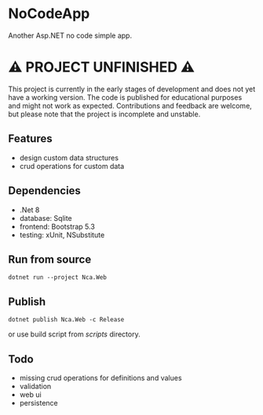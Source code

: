 # NoCodeApp

Another Asp.NET no code simple app.

# ⚠️ PROJECT UNFINISHED ⚠️

This project is currently in the early stages of development and does not yet have a working version.
The code is published for educational purposes and might not work as expected.
Contributions and feedback are welcome, but please note that the project is incomplete and unstable.

## Features

- design custom data structures
- crud operations for custom data

## Dependencies

- .Net 8
- database: Sqlite
- frontend: Bootstrap 5.3
- testing: xUnit, NSubstitute

## Run from source
```
dotnet run --project Nca.Web
```

## Publish
```
dotnet publish Nca.Web -c Release
```
or use build script from _scripts_ directory.

## Todo

- missing crud operations for definitions and values
- validation
- web ui
- persistence
